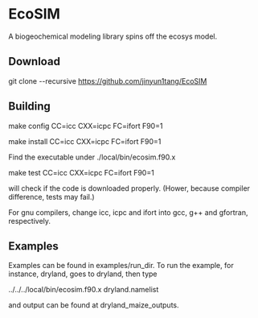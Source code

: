 # EcoSIM

A biogeochemical modeling library spins off the ecosys model.

## Download

git clone --recursive https://github.com/jinyun1tang/EcoSIM

## Building

make config CC=icc CXX=icpc FC=ifort F90=1

make install CC=icc CXX=icpc FC=ifort F90=1

Find the executable under ./local/bin/ecosim.f90.x

make test CC=icc CXX=icpc FC=ifort F90=1

will check if the code is downloaded properly.  (Hower, because compiler difference, tests may fail.)

For gnu compilers, change icc, icpc and ifort into gcc, g++ and gfortran, respectively.

## Examples
Examples can be found in examples/run_dir.
To run the example, for instance, dryland, goes to dryland, then type

../../../local/bin/ecosim.f90.x dryland.namelist

and output can be found at dryland_maize_outputs.
